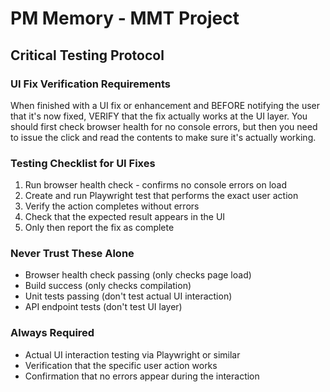 # PM Memory - MMT Project

## Critical Testing Protocol

### UI Fix Verification Requirements
When finished with a UI fix or enhancement and BEFORE notifying the user that it's now fixed, VERIFY that the fix actually works at the UI layer. You should first check browser health for no console errors, but then you need to issue the click and read the contents to make sure it's actually working.

### Testing Checklist for UI Fixes
1. Run browser health check - confirms no console errors on load
2. Create and run Playwright test that performs the exact user action
3. Verify the action completes without errors
4. Check that the expected result appears in the UI
5. Only then report the fix as complete

### Never Trust These Alone
- Browser health check passing (only checks page load)
- Build success (only checks compilation)
- Unit tests passing (don't test actual UI interaction)
- API endpoint tests (don't test UI layer)

### Always Required
- Actual UI interaction testing via Playwright or similar
- Verification that the specific user action works
- Confirmation that no errors appear during the interaction